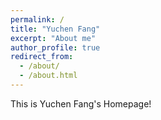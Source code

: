 ```yaml
---
permalink: /
title: "Yuchen Fang"
excerpt: "About me"
author_profile: true
redirect_from: 
  - /about/
  - /about.html
---
```


This is Yuchen Fang's Homepage!


